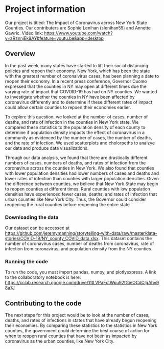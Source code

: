 # Project information

Our project is titled: The Impact of Coronavirus across New York State Counties.
Our contributers are Sophie Lenihan (slenihan55) and Annette Gawric. 
Video link: https://www.youtube.com/watch?v=zRznnjEk9AY&feature=youtu.be&app=desktop

## Overview

In the past week, many states have started to lift their social distancing policies and repoen their economy. New York, which has been the state with the greatest number of coronaivirus cases, has been planning a date to reopen their economy. In a recent press conference, Governor Cuomo expressed that the counties in NY may open at different times due the varying rate of impact that COVOID-19 has had on NY counties. We wanted to investigate whether the counties in NY have been affected by coronavirus differently and to determine if these different rates of impact could allow certain counties to repoen their economies earlier.

To explore this question, we looked at the number of cases, number of deaths, and rate of infection in the counties in New York state. We compared these statistics to the population density of each county to determine if population density impacts the effect of coronavirus in a community as evidenced by the number of cases, the number of deaths, and the rate of infection. We used scatterplots and cholorpeths to analzye our data and produce data visualizations. 

Through our data analysis, we found that there are drastically different numbers of cases, numbers of deaths, and rates of infection from the coronavirus across the counties in New York. We also found that counties with lower population densities had lower numbers of cases and deaths and lower rates of infection than counties with larger population densities. Given the difference between counties, we believe that New York State may begin to reopen counties at different times. Rural counties with low population densities have experienced fewer cases, deaths, and rates of infection that urban counties like New York City. Thus, the Governor could consider reopening the rural counties before reopening the entire state

### Downloading the data

Our dataset can be accessed at https://github.com/jeremymanning/storytelling-with-data/raw/master/data-stories/COVID-19/NY_county_COVID_data.xlsx. This dataset contains the number of coronavirus cases, number of deaths from coronavirus, rate of infection from coronavirus, and population density from the NY counties. 

### Running the code

To run the code, you must import pandas, numpy, and plotlyexpress. A link to the collaboratory notebook is here: https://colab.research.google.com/drive/11tLVPaEctWpu92tGieOCdOlgAhv98a7J

## Contributing to the code

The next steps for this project would be to look at the number of cases, deaths, and rates of infections in states that have already begun reopening their economies. By comparing these statistics to the statistics in New York counties, the government could determine the best course of action for when to reopen rural counties that have not been as impacted by coronavirus as the urban counties, like New York City. 





